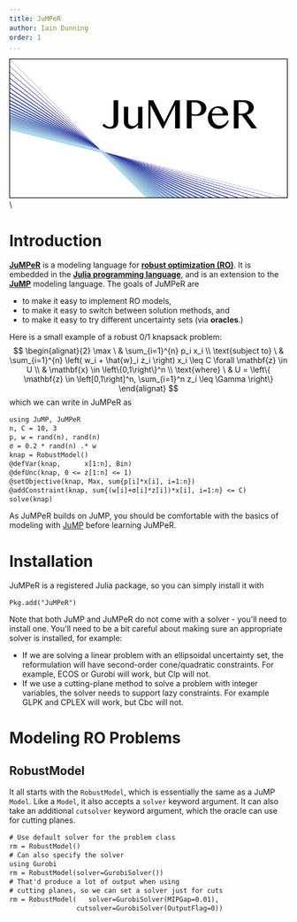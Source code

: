 ```yaml
---
title: JuMPeR
author: Iain Dunning
order: 1
...
```


![JuMPeR Logo](logo.svg)\


# Introduction

**[JuMPeR]** is a modeling language for **[robust optimization (RO)]**. It is embedded in the **[Julia programming language]**, and is an extension to the **[JuMP]** modeling language. The goals of JuMPeR are  

* to make it easy to implement RO models,
* to make it easy to switch between solution methods, and
* to make it easy to try different uncertainty sets (via **oracles**.)

Here is a small example of a robust 0/1 knapsack problem:
$$
\begin{alignat}{2}
\max \  & \sum_{i=1}^{n} p_i x_i \\
\text{subject to} \  & \sum_{i=1}^{n} \left( w_i + \hat{w}_i z_i \right) x_i \leq C \forall \mathbf{z} \in U \\
& \mathbf{x} \in \left\{0,1\right\}^n \\
\text{where} \  & U = \left\{ \mathbf{z} \in \left[0,1\right]^n, \sum_{i=1}^n z_i \leq \Gamma \right\}
\end{alignat}
$$
which we can write in JuMPeR as
```{.julia execute="false"}
using JuMP, JuMPeR
n, C = 10, 3
p, w = rand(n), rand(n)
σ = 0.2 * rand(n) .* w
knap = RobustModel()
@defVar(knap,      x[1:n], Bin)
@defUnc(knap, 0 <= z[1:n] <= 1)
@setObjective(knap, Max, sum{p[i]*x[i], i=1:n})
@addConstraint(knap, sum{(w[i]+σ[i]*z[i])*x[i], i=1:n} <= C)
solve(knap)
```

As JuMPeR builds on JuMP, you should be comfortable with the basics of modeling with [JuMP] before learning JuMPeR.

# Installation

JuMPeR is a registered Julia package, so you can simply install it with

```{.julia execute="false"}
Pkg.add("JuMPeR")
```

Note that both JuMP and JuMPeR do not come with a solver - you'll need to install one. You'll need to be a bit careful about making sure an appropriate solver is installed, for example:

* If we are solving a linear problem with an ellipsoidal uncertainty set, the reformulation will have second-order cone/quadratic constraints. For example, ECOS or Gurobi will work, but Clp will not.
* If we use a cutting-plane method to solve a problem with integer variables, the solver needs to support lazy constraints. For example GLPK and CPLEX will work, but Cbc will not.


# Modeling RO Problems

## RobustModel

It all starts with the `RobustModel`, which is essentially the same as a JuMP `Model`. Like a `Model`, it also accepts a `solver` keyword argument. It can also take an additional `cutsolver` keyword argument, which the oracle can use for cutting planes.

```{.julia execute="false"}
# Use default solver for the problem class
rm = RobustModel()
# Can also specify the solver
using Gurobi
rm = RobustModel(solver=GurobiSolver())
# That'd produce a lot of output when using
# cutting planes, so we can set a solver just for cuts
rm = RobustModel(   solver=GurobiSolver(MIPGap=0.01),
                 cutsolver=GurobiSolver(OutputFlag=0))
```




[Julia programming language]: http://julialang.org/
[JuMP]: https://github.com/JuliaOpt/JuMP.jl
[JuMPeR]: https://github.com/IainNZ/JuMPeR.jl
[robust optimization (RO)]: http://en.wikipedia.org/wiki/Robust_optimization